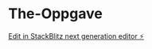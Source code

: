 # The-Oppgave

[Edit in StackBlitz next generation editor ⚡️](https://stackblitz.com/~/github.com/NikoArc42/The-Oppgave)